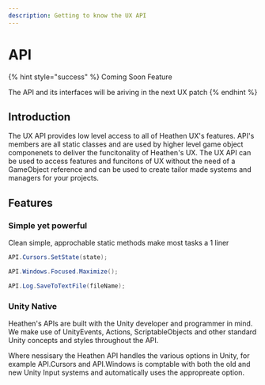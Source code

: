 ```yaml
---
description: Getting to know the UX API
---
```


# API

{% hint style="success" %}
Coming Soon Feature

The API and its interfaces will be ariving in the next UX patch
{% endhint %}

## Introduction

The UX API provides low level access to all of Heathen UX's features. API's members are all static classes and are used by higher level game object componenets to deliver the funcitonality of Heathen's UX. The UX API can be used to access features and funcitons of UX without the need of a GameObject reference and can be used to create tailor made systems and managers for your projects.

## Features

### Simple yet powerful

Clean simple, approchable static methods make most tasks a 1 liner

```csharp
API.Cursors.SetState(state);
```

```csharp
API.Windows.Focused.Maximize();
```

```csharp
API.Log.SaveToTextFile(fileName);
```

### Unity Native

Heathen's APIs are built with the Unity developer and programmer in mind. We make use of UnityEvents, Actions, ScriptableObjects and other standard Unity concepts and styles throughout the API.&#x20;

Where nessisary the Heathen API handles the various options in Unity, for example API.Cursors and API.Windows is comptable with both the old and new Unity Input systems and automatically uses the appropreate option.
